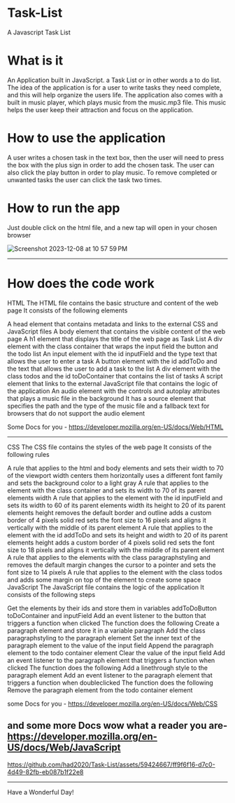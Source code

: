 # Task-List
A Javascript Task List

# What is it
An Application built in JavaScript. a Task List or in other words a to do list. 
The idea of the application is for a user to write tasks they need complete, and this will help organize the users life.
The application also comes with a built in music player, which plays music from the music.mp3 file. This music helps the user 
keep their attraction and focus on the application.

# How to use the application
A user writes a chosen task in the text box, then the user will need to press the box with the plus sign in order to add 
the chosen task. The user can also click the play button in order to play music. To remove completed or unwanted tasks the user
can click the task two times.

# How to run the app
Just double click on the html file, and a new tap will open in your chosen browser


![Screenshot 2023-12-08 at 10 57 59 PM](https://github.com/had2020/Task-List/assets/59424667/528ff575-0b17-4875-adb4-1f61bbf76924)

------------------------------------

# How does the code work 

HTML
The HTML file contains the basic structure and content of the web page It consists of the following elements

A head element that contains metadata and links to the external CSS and JavaScript files
A body element that contains the visible content of the web page
A h1 element that displays the title of the web page as Task List
A div element with the class container that wraps the input field the button and the todo list
An input element with the id inputField and the type text that allows the user to enter a task
A button element with the id addToDo and the text  that allows the user to add a task to the list
A div element with the class todos and the id toDoContainer that contains the list of tasks
A script element that links to the external JavaScript file that contains the logic of the application
An audio element with the controls and autoplay attributes that plays a music file in the background It has a source element that specifies the path and the type of the music file and a fallback text for browsers that do not support the audio element

Some Docs for you - https://developer.mozilla.org/en-US/docs/Web/HTML

------------------------------------

CSS
The CSS file contains the styles of the web page It consists of the following rules

A rule that applies to the html and body elements and sets their width to 70 of the viewport width centers them horizontally uses a different font family and sets the background color to a light gray
A rule that applies to the element with the class container and sets its width to 70 of its parent elements width
A rule that applies to the element with the id inputField and sets its width to 60 of its parent elements width its height to 20 of its parent elements height removes the default border and outline adds a custom border of 4 pixels solid red sets the font size to 16 pixels and aligns it vertically with the middle of its parent element
A rule that applies to the element with the id addToDo and sets its height and width to 20 of its parent elements height adds a custom border of 4 pixels solid red sets the font size to 18 pixels and aligns it vertically with the middle of its parent element
A rule that applies to the elements with the class paragraphstyling and removes the default margin changes the cursor to a pointer and sets the font size to 14 pixels
A rule that applies to the element with the class todos and adds some margin on top of the element to create some space
JavaScript
The JavaScript file contains the logic of the application It consists of the following steps

Get the elements by their ids and store them in variables addToDoButton toDoContainer and inputField
Add an event listener to the button that triggers a function when clicked The function does the following
Create a paragraph element and store it in a variable paragraph
Add the class paragraphstyling to the paragraph element
Set the inner text of the paragraph element to the value of the input field
Append the paragraph element to the todo container element
Clear the value of the input field
Add an event listener to the paragraph element that triggers a function when clicked The function does the following
Add a linethrough style to the paragraph element
Add an event listener to the paragraph element that triggers a function when doubleclicked The function does the following
Remove the paragraph element from the todo container element

some Docs for you - https://developer.mozilla.org/en-US/docs/Web/CSS

and some more Docs wow what a reader you are- https://developer.mozilla.org/en-US/docs/Web/JavaScript
------------------------------------


https://github.com/had2020/Task-List/assets/59424667/ff9f6f16-d7c0-4d49-82fb-eb087b1f22e8

-------------------------------------------------------------
Have a Wonderful Day!
